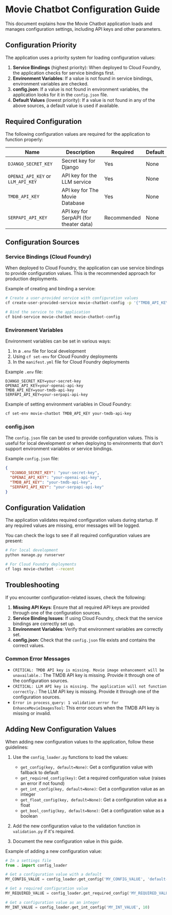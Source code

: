 # Movie Chatbot Configuration Guide

This document explains how the Movie Chatbot application loads and manages configuration settings, including API keys and other parameters.

## Configuration Priority

The application uses a priority system for loading configuration values:

1. **Service Bindings** (highest priority): When deployed to Cloud Foundry, the application checks for service bindings first.
2. **Environment Variables**: If a value is not found in service bindings, environment variables are checked.
3. **config.json**: If a value is not found in environment variables, the application looks for it in the `config.json` file.
4. **Default Values** (lowest priority): If a value is not found in any of the above sources, a default value is used if available.

## Required Configuration

The following configuration values are required for the application to function properly:

| Name | Description | Required | Default |
|------|-------------|----------|---------|
| `DJANGO_SECRET_KEY` | Secret key for Django | Yes | None |
| `OPENAI_API_KEY` or `LLM_API_KEY` | API key for the LLM service | Yes | None |
| `TMDB_API_KEY` | API key for The Movie Database | Yes | None |
| `SERPAPI_API_KEY` | API key for SerpAPI (for theater data) | Recommended | None |

## Configuration Sources

### Service Bindings (Cloud Foundry)

When deployed to Cloud Foundry, the application can use service bindings to provide configuration values. This is the recommended approach for production deployments.

Example of creating and binding a service:

```bash
# Create a user-provided service with configuration values
cf create-user-provided-service movie-chatbot-config -p '{"TMDB_API_KEY":"your-api-key"}'

# Bind the service to the application
cf bind-service movie-chatbot movie-chatbot-config
```

### Environment Variables

Environment variables can be set in various ways:

1. In a `.env` file for local development
2. Using `cf set-env` for Cloud Foundry deployments
3. In the `manifest.yml` file for Cloud Foundry deployments

Example `.env` file:

```
DJANGO_SECRET_KEY=your-secret-key
OPENAI_API_KEY=your-openai-api-key
TMDB_API_KEY=your-tmdb-api-key
SERPAPI_API_KEY=your-serpapi-api-key
```

Example of setting environment variables in Cloud Foundry:

```bash
cf set-env movie-chatbot TMDB_API_KEY your-tmdb-api-key
```

### config.json

The `config.json` file can be used to provide configuration values. This is useful for local development or when deploying to environments that don't support environment variables or service bindings.

Example `config.json` file:

```json
{
  "DJANGO_SECRET_KEY": "your-secret-key",
  "OPENAI_API_KEY": "your-openai-api-key",
  "TMDB_API_KEY": "your-tmdb-api-key",
  "SERPAPI_API_KEY": "your-serpapi-api-key"
}
```

## Configuration Validation

The application validates required configuration values during startup. If any required values are missing, error messages will be logged.

You can check the logs to see if all required configuration values are present:

```bash
# For local development
python manage.py runserver

# For Cloud Foundry deployments
cf logs movie-chatbot --recent
```

## Troubleshooting

If you encounter configuration-related issues, check the following:

1. **Missing API Keys**: Ensure that all required API keys are provided through one of the configuration sources.
2. **Service Binding Issues**: If using Cloud Foundry, check that the service bindings are correctly set up.
3. **Environment Variables**: Verify that environment variables are correctly set.
4. **config.json**: Check that the `config.json` file exists and contains the correct values.

### Common Error Messages

- `CRITICAL: TMDB API key is missing. Movie image enhancement will be unavailable.`: The TMDB API key is missing. Provide it through one of the configuration sources.
- `CRITICAL: LLM API key is missing. The application will not function correctly.`: The LLM API key is missing. Provide it through one of the configuration sources.
- `Error in process_query: 1 validation error for EnhanceMovieImagesTool`: This error occurs when the TMDB API key is missing or invalid.

## Adding New Configuration Values

When adding new configuration values to the application, follow these guidelines:

1. Use the `config_loader.py` functions to load the values:
   - `get_config(key, default=None)`: Get a configuration value with fallback to default
   - `get_required_config(key)`: Get a required configuration value (raises an error if not found)
   - `get_int_config(key, default=None)`: Get a configuration value as an integer
   - `get_float_config(key, default=None)`: Get a configuration value as a float
   - `get_bool_config(key, default=None)`: Get a configuration value as a boolean

2. Add the new configuration value to the validation function in `validation.py` if it's required.

3. Document the new configuration value in this guide.

Example of adding a new configuration value:

```python
# In a settings file
from . import config_loader

# Get a configuration value with a default
MY_CONFIG_VALUE = config_loader.get_config('MY_CONFIG_VALUE', 'default-value')

# Get a required configuration value
MY_REQUIRED_VALUE = config_loader.get_required_config('MY_REQUIRED_VALUE')

# Get a configuration value as an integer
MY_INT_VALUE = config_loader.get_int_config('MY_INT_VALUE', 10)

